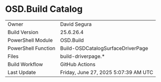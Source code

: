 ﻿# OSD.Build Catalog

| | |
|-|-|
| Owner | David Segura |
| Build Version | 25.6.26.4 |
| PowerShell Module | OSD.Build |
| PowerShell Function | Build-OSDCatalogSurfaceDriverPage |
| Files | build-driverpage.* |
| Build Workflow | GitHub Actions |
| Last Update | Friday, June 27, 2025 5:07:39 AM UTC |
